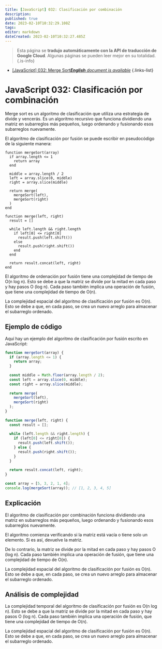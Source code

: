 ```yaml
---
title: [JavaScript] 032: Clasificación por combinación
description: 
published: true
date: 2023-02-10T10:32:29.108Z
tags: 
editor: markdown
dateCreated: 2023-02-10T10:32:27.485Z
---
```


> Esta página se **tradujo automáticamente con la API de traducción de Google Cloud**.
Algunas páginas se pueden leer mejor en su totalidad.{.is-info}



- [[JavaScript] 032: Merge Sort***English** document is available*](/en/Knowledge-base/Algorithm/javascript-032-merge-sort)
{.links-list}


# JavaScript 032: Clasificación por combinación

Merge sort es un algoritmo de clasificación que utiliza una estrategia de divide y vencerás. Es un algoritmo recursivo que funciona dividiendo una matriz en subarreglos más pequeños, luego ordenando y fusionando esos subarreglos nuevamente.

El algoritmo de clasificación por fusión se puede escribir en pseudocódigo de la siguiente manera:

```
function mergeSort(array)
  if array.length <= 1
    return array
  end
 
  middle = array.length / 2
  left = array.slice(0, middle)
  right = array.slice(middle)
 
  return merge(
    mergeSort(left),
    mergeSort(right)
  )
end
 
function merge(left, right)
  result = []
 
  while left.length && right.length
    if left[0] <= right[0]
      result.push(left.shift())
    else
      result.push(right.shift())
    end
  end
 
  return result.concat(left, right)
end
```

El algoritmo de ordenación por fusión tiene una complejidad de tiempo de O(n log n). Esto se debe a que la matriz se divide por la mitad en cada paso y hay pasos O (log n). Cada paso también implica una operación de fusión, que tiene una complejidad de tiempo de O(n).

La complejidad espacial del algoritmo de clasificación por fusión es O(n). Esto se debe a que, en cada paso, se crea un nuevo arreglo para almacenar el subarreglo ordenado.

## Ejemplo de código

Aquí hay un ejemplo del algoritmo de clasificación por fusión escrito en JavaScript:

```javascript
function mergeSort(array) {
  if (array.length <= 1) {
    return array;
  }
 
  const middle = Math.floor(array.length / 2);
  const left = array.slice(0, middle);
  const right = array.slice(middle);
 
  return merge(
    mergeSort(left),
    mergeSort(right)
  );
}
 
function merge(left, right) {
  const result = [];
 
  while (left.length && right.length) {
    if (left[0] <= right[0]) {
      result.push(left.shift());
    } else {
      result.push(right.shift());
    }
  }
 
  return result.concat(left, right);
}
 
const array = [5, 3, 2, 1, 4];
console.log(mergeSort(array)); // [1, 2, 3, 4, 5]
```

## Explicación

El algoritmo de clasificación por combinación funciona dividiendo una matriz en subarreglos más pequeños, luego ordenando y fusionando esos subarreglos nuevamente.

El algoritmo comienza verificando si la matriz está vacía o tiene solo un elemento. Si es así, devuelve la matriz.

De lo contrario, la matriz se divide por la mitad en cada paso y hay pasos O (log n). Cada paso también implica una operación de fusión, que tiene una complejidad de tiempo de O(n).

La complejidad espacial del algoritmo de clasificación por fusión es O(n). Esto se debe a que, en cada paso, se crea un nuevo arreglo para almacenar el subarreglo ordenado.

## Análisis de complejidad

La complejidad temporal del algoritmo de clasificación por fusión es O(n log n). Esto se debe a que la matriz se divide por la mitad en cada paso y hay pasos O (log n). Cada paso también implica una operación de fusión, que tiene una complejidad de tiempo de O(n).

La complejidad espacial del algoritmo de clasificación por fusión es O(n). Esto se debe a que, en cada paso, se crea un nuevo arreglo para almacenar el subarreglo ordenado.